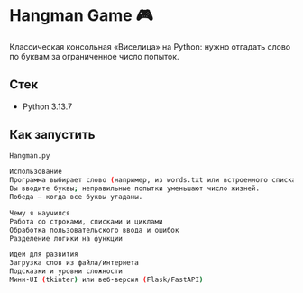 # Hangman Game 🎮


Классическая консольная «Виселица» на Python: нужно отгадать слово по буквам за ограниченное число попыток.


## Стек
- Python 3.13.7


## Как запустить
```bash
Hangman.py

Использование
Программа выбирает слово (например, из words.txt или встроенного списка).
Вы вводите буквы; неправильные попытки уменьшают число жизней.
Победа — когда все буквы угаданы.

Чему я научился
Работа со строками, списками и циклами
Обработка пользовательского ввода и ошибок
Разделение логики на функции

Идеи для развития
Загрузка слов из файла/интернета
Подсказки и уровни сложности
Мини-UI (tkinter) или веб-версия (Flask/FastAPI)
